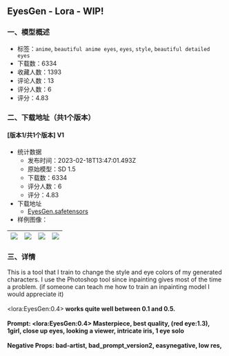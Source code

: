 ## EyesGen - Lora - WIP!
### 一、模型概述

- 标签：`anime`, `beautiful anime eyes`, `eyes`, `style`, `beautiful detailed eyes`
- 下载数：6334
- 收藏人数：1393
- 评论人数：13
- 评分人数：6
- 评分：4.83

### 二、下载地址（共1个版本）

#### [版本1/共1个版本] V1

- 统计数据
  - 发布时间：2023-02-18T13:47:01.493Z
  - 原始模型：SD 1.5
  - 下载数：6334
  - 评分人数：6
  - 评分：4.83
- 下载地址
  - [EyesGen.safetensors](https://civitai.com/api/download/models/10243)
- 样例图像：

| <img src="https://image.civitai.com/xG1nkqKTMzGDvpLrqFT7WA/ea1273d3-9db5-4413-8abf-d97ccf9dd700/width=450/100143.jpeg" /> | <img src="https://image.civitai.com/xG1nkqKTMzGDvpLrqFT7WA/6f028458-1093-4c3a-9b9b-564f724fd000/width=450/100146.jpeg" /> | <img src="https://image.civitai.com/xG1nkqKTMzGDvpLrqFT7WA/bf6221ac-c0f3-470d-a5c7-72f555714700/width=450/100145.jpeg" /> | <img src="https://image.civitai.com/xG1nkqKTMzGDvpLrqFT7WA/adf83c13-26ac-43c2-ff3b-f6d1e44fbf00/width=450/100144.jpeg" /> |
| ---- | ---- | ---- | ---- |


### 三、详情
<p>This is a tool that I train to change the style and eye colors of my generated characters. I use the Photoshop tool since inpainting gives most of the time a problem. (if someone can teach me how to train an inpainting model I would appreciate it)<br /><br />&lt;lora:EyesGen:0.4&gt;<strong> works quite well between 0.1 and 0.5.</strong><br /><br /><strong>Prompt: &lt;lora:EyesGen:0.4&gt; Masterpiece, best quality, (red eye:1.3), 1girl, close up eyes, looking a viewer, intricate iris, 1 eye solo</strong><br /><br /><strong>Negative Props:  bad-artist, bad_prompt_version2, easynegative, low res, </strong></p>